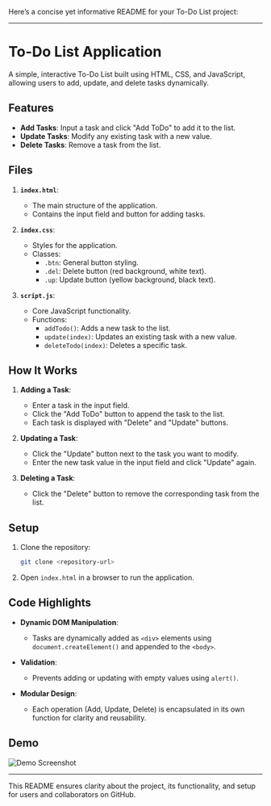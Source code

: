Here’s a concise yet informative README for your To-Do List project:

---

# To-Do List Application

A simple, interactive To-Do List built using HTML, CSS, and JavaScript, allowing users to add, update, and delete tasks dynamically.

## Features

- **Add Tasks**: Input a task and click "Add ToDo" to add it to the list.
- **Update Tasks**: Modify any existing task with a new value.
- **Delete Tasks**: Remove a task from the list.

## Files

1. **`index.html`**: 
   - The main structure of the application.
   - Contains the input field and button for adding tasks.

2. **`index.css`**:
   - Styles for the application.
   - Classes:
     - `.btn`: General button styling.
     - `.del`: Delete button (red background, white text).
     - `.up`: Update button (yellow background, black text).

3. **`script.js`**:
   - Core JavaScript functionality.
   - Functions:
     - `addTodo()`: Adds a new task to the list.
     - `update(index)`: Updates an existing task with a new value.
     - `deleteTodo(index)`: Deletes a specific task.

## How It Works

1. **Adding a Task**:
   - Enter a task in the input field.
   - Click the "Add ToDo" button to append the task to the list.
   - Each task is displayed with "Delete" and "Update" buttons.

2. **Updating a Task**:
   - Click the "Update" button next to the task you want to modify.
   - Enter the new task value in the input field and click "Update" again.

3. **Deleting a Task**:
   - Click the "Delete" button to remove the corresponding task from the list.

## Setup

1. Clone the repository:
   ```bash
   git clone <repository-url>
   ```
2. Open `index.html` in a browser to run the application.

## Code Highlights

- **Dynamic DOM Manipulation**:
  - Tasks are dynamically added as `<div>` elements using `document.createElement()` and appended to the `<body>`.
  
- **Validation**:
  - Prevents adding or updating with empty values using `alert()`.

- **Modular Design**:
  - Each operation (Add, Update, Delete) is encapsulated in its own function for clarity and reusability.

## Demo

![Demo Screenshot](path/to/screenshot.png)

---

This README ensures clarity about the project, its functionality, and setup for users and collaborators on GitHub.
